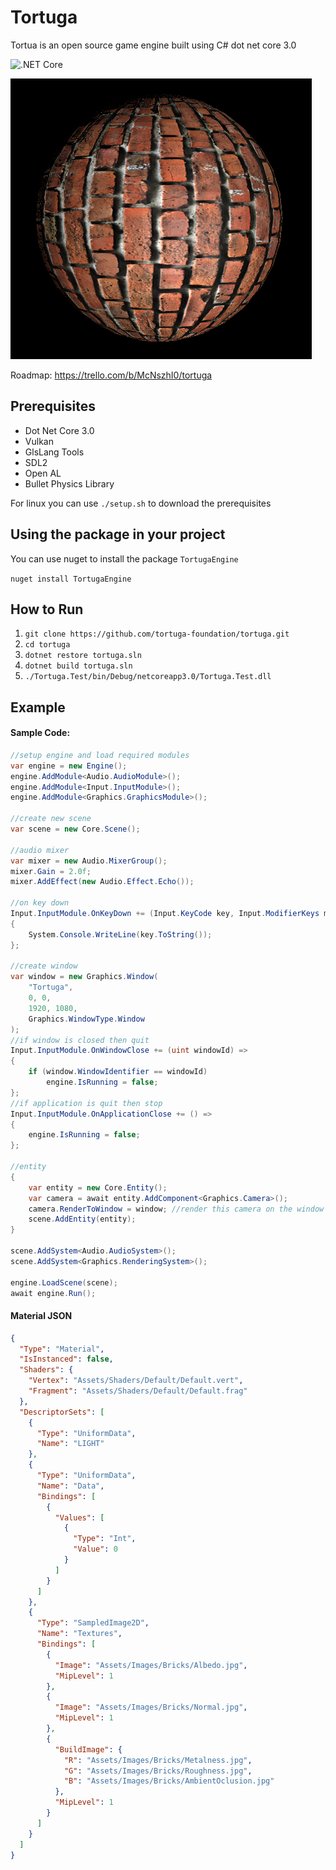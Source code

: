 # Tortuga

Tortua is an open source game engine built using C# dot net core 3.0

![.NET Core](https://github.com/tortuga-foundation/tortuga/workflows/.NET%20Core/badge.svg?branch=master)

![IMG](https://raw.githubusercontent.com/tortuga-foundation/tortuga/master/Assets/Images/Render/Bricks.png)

Roadmap: https://trello.com/b/McNszhI0/tortuga

## Prerequisites

- Dot Net Core 3.0
- Vulkan
- GlsLang Tools
- SDL2
- Open AL
- Bullet Physics Library

For linux you can use `./setup.sh` to download the prerequisites 

## Using the package in your project

You can use nuget to install the package `TortugaEngine`

`nuget install TortugaEngine`

## How to Run

1. `git clone https://github.com/tortuga-foundation/tortuga.git`
2. `cd tortuga`
3. `dotnet restore tortuga.sln`
4. `dotnet build tortuga.sln`
5. `./Tortuga.Test/bin/Debug/netcoreapp3.0/Tortuga.Test.dll`

## Example

#### Sample Code:
```c#
//setup engine and load required modules
var engine = new Engine();
engine.AddModule<Audio.AudioModule>();
engine.AddModule<Input.InputModule>();
engine.AddModule<Graphics.GraphicsModule>();

//create new scene
var scene = new Core.Scene();

//audio mixer
var mixer = new Audio.MixerGroup();
mixer.Gain = 2.0f;
mixer.AddEffect(new Audio.Effect.Echo());

//on key down
Input.InputModule.OnKeyDown += (Input.KeyCode key, Input.ModifierKeys modifiers) =>
{
    System.Console.WriteLine(key.ToString());
};

//create window
var window = new Graphics.Window(
    "Tortuga",
    0, 0,
    1920, 1080,
    Graphics.WindowType.Window
);
//if window is closed then quit
Input.InputModule.OnWindowClose += (uint windowId) =>
{
    if (window.WindowIdentifier == windowId)
        engine.IsRunning = false;
};
//if application is quit then stop
Input.InputModule.OnApplicationClose += () =>
{
    engine.IsRunning = false;
};

//entity
{
    var entity = new Core.Entity();
    var camera = await entity.AddComponent<Graphics.Camera>();
    camera.RenderToWindow = window; //render this camera on the window
    scene.AddEntity(entity);
}

scene.AddSystem<Audio.AudioSystem>();
scene.AddSystem<Graphics.RenderingSystem>();

engine.LoadScene(scene);
await engine.Run();
```

#### Material JSON
```json
{
  "Type": "Material",
  "IsInstanced": false,
  "Shaders": {
    "Vertex": "Assets/Shaders/Default/Default.vert",
    "Fragment": "Assets/Shaders/Default/Default.frag"
  },
  "DescriptorSets": [
    {
      "Type": "UniformData",
      "Name": "LIGHT"
    },
    {
      "Type": "UniformData",
      "Name": "Data",
      "Bindings": [
        {
          "Values": [
            {
              "Type": "Int",
              "Value": 0
            }
          ]
        }
      ]
    },
    {
      "Type": "SampledImage2D",
      "Name": "Textures",
      "Bindings": [
        {
          "Image": "Assets/Images/Bricks/Albedo.jpg",
          "MipLevel": 1
        },
        {
          "Image": "Assets/Images/Bricks/Normal.jpg",
          "MipLevel": 1
        },
        {
          "BuildImage": {
            "R": "Assets/Images/Bricks/Metalness.jpg",
            "G": "Assets/Images/Bricks/Roughness.jpg",
            "B": "Assets/Images/Bricks/AmbientOclusion.jpg"
          },
          "MipLevel": 1
        }
      ]
    }
  ]
}
```
